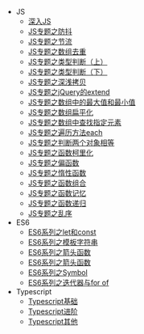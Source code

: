 - JS
  - [深入JS](/JS/js-basic.md)
  - [JS专题之防抖](/JS/js-special-debounce.md)
  - [JS专题之节流](/JS/js-special-throttle.md)
  - [JS专题之数组去重](/JS/js-special-array-unique.md)
  - [JS专题之类型判断（上）](/JS/js-special-type-judge1.md)
  - [JS专题之类型判断（下）](/JS/js-special-type-judge2.md)
  - [JS专题之深浅拷贝](/JS/js-special-deepCopy.md)
  - [JS专题之jQuery的extend](/JS/js-special-jq-extend.md)
  - [JS专题之数组中的最大值和最小值](/JS/js-special-array-max-min.md)
  - [JS专题之数组扁平化](/JS/js-special-array-flatten.md)
  - [JS专题之数组中查找指定元素](/JS/js-special-array-element.md)
  - [JS专题之遍历方法each](/JS/js-special-traverse-each.md)
  - [JS专题之判断两个对象相等](/JS/js-special-object-eq.md)
  - [JS专题之函数柯里化](/JS/js-special-function-curry.md)
  - [JS专题之偏函数](/JS/js-special-partial-function.md)
  - [JS专题之惰性函数](/JS/js-special-dx-function.md)
  - [JS专题之函数组合](/JS/js-special-function-compose.md)
  - [JS专题之函数记忆](/JS/js-special-function-memorize.md)
  - [JS专题之函数递归](/JS/js-special-function-recursion.md)
  - [JS专题之乱序](/JS/js-special-out-of-order.md)
- ES6
  - [ES6系列之let和const](/JS/es6-let-const.md)  
  - [ES6系列之模板字符串](/JS/es6-string-template.md)  
  - [ES6系列之箭头函数](/JS/es6-arrow-function.md)  
  - [ES6系列之箭头函数](/JS/es6-arrow-function.md)  
  - [ES6系列之Symbol](/JS/es6-symbol.md)  
  - [ES6系列之迭代器与for of](/JS/es6-iterator-for-of.md)  
- Typescript  
  - [Typescript基础](/JS/ts-basic.md)
  - [Typescript进阶](/JS/ts-advance.md)
  - [Typescript其他](/JS/ts-other.md)